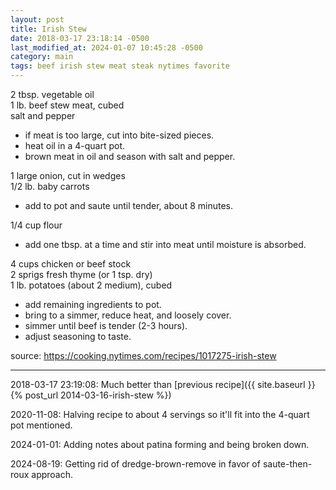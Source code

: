 ```yaml
---
layout: post
title: Irish Stew
date: 2018-03-17 23:18:14 -0500
last_modified_at: 2024-01-07 10:45:28 -0500
category: main
tags: beef irish stew meat steak nytimes favorite
---
```

2 tbsp. vegetable oil  
1 lb. beef stew meat, cubed  
salt and pepper  
* if meat is too large, cut into bite-sized pieces.
* heat oil in a 4-quart pot.
* brown meat in oil and season with salt and pepper.

1 large onion, cut in wedges  
1/2 lb. baby carrots  

  * add to pot and saute until tender, about 8 minutes.

1/4 cup flour  
* add one tbsp. at a time and stir into meat until moisture is absorbed.

4 cups chicken or beef stock  
2 sprigs fresh thyme (or 1 tsp. dry)  
1 lb. potatoes (about 2 medium), cubed  
* add remaining ingredients to pot.
* bring to a simmer, reduce heat, and loosely cover.
* simmer until beef is tender (2-3 hours).
* adjust seasoning to taste.

source: <https://cooking.nytimes.com/recipes/1017275-irish-stew>

---

2018-03-17 23:19:08: Much better than [previous recipe]({{ site.baseurl }}{% post_url 2014-03-16-irish-stew %})

2020-11-08: Halving recipe to about 4 servings so it'll fit into the 4-quart pot
mentioned.

2024-01-01: Adding notes about patina forming and being broken down.

2024-08-19: Getting rid of dredge-brown-remove in favor of saute-then-roux approach.
